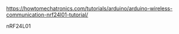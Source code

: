 https://howtomechatronics.com/tutorials/arduino/arduino-wireless-communication-nrf24l01-tutorial/

nRF24L01
